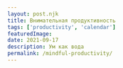 ```yaml
---
layout: post.njk
title: Внимательная продуктивность
tags: ['productivity', 'calendar']
featuredImage:
date: 2021-09-17
description: Ум как вода
permalink: /mindful-productivity/
---
```

